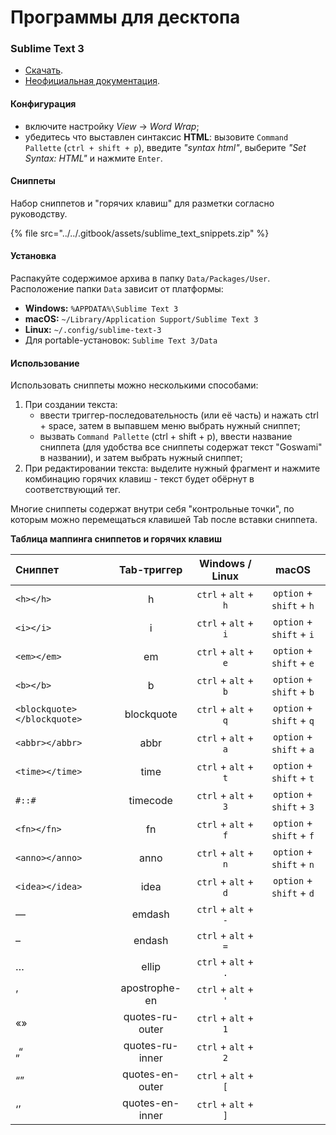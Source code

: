 # Программы для десктопа

### Sublime Text 3

* [Скачать](https://www.sublimetext.com/3).
* [Неофициальная документация](https://sublime-text-unofficial-documentation.readthedocs.io/en/sublime-text-2/index.html).

#### Конфигурация

* включите настройку _View_ -> _Word Wrap_;
* убедитесь что выставлен синтаксис **HTML**: вызовите `Command Pallette` (`ctrl + shift + p`), введите _"syntax html"_, выберите _"Set Syntax: HTML"_ и нажмите `Enter`.

#### Сниппеты

Набор сниппетов и "горячих клавиш" для разметки согласно руководству.

{% file src="../../.gitbook/assets/sublime_text_snippets.zip" %}

#### **Установка**

Распакуйте содержимое архива в папку `Data/Packages/User`. Расположение папки `Data` зависит от платформы:

* **Windows:** `%APPDATA%\Sublime Text 3`
* **macOS:** `~/Library/Application Support/Sublime Text 3`
* **Linux:** `~/.config/sublime-text-3`
* Для portable-установок: `Sublime Text 3/Data`

#### **Использование**

Использовать сниппеты можно несколькими способами:

1. При создании текста:
   * ввести триггер-последовательность (или её часть) и нажать ctrl + space, затем в выпавшем меню выбрать нужный сниппет;
   * вызвать `Command Pallette` (ctrl + shift + p), ввести название сниппета (для удобства все сниппеты содержат текст "Goswami" в названии), и затем выбрать нужный сниппет;
2. При редактировании текста: выделите нужный фрагмент и нажмите комбинацию горячих клавиш - текст будет обёрнут в соответствующий тег.

Многие сниппеты содержат внутри себя "контрольные точки", по которым можно перемещаться клавишей Tab после вставки сниппета.

**Таблица маппинга сниппетов и горячих клавиш**

| Сниппет | Tab-триггер | Windows / Linux | macOS |
|:---|:---:|:---:|:---:|
| `<h></h>` | h | `ctrl` + `alt` + `h` | `option` + `shift` + `h` |
| `<i></i>` | i | `ctrl` + `alt` + `i` | `option` + `shift` + `i` |
| `<em></em>` | em | `ctrl` + `alt` + `e` | `option` + `shift` + `e` |
| `<b></b>` | b | `ctrl` + `alt` + `b` | `option` + `shift` + `b` |
| `<blockquote></blockquote>` | blockquote | `ctrl` + `alt` + `q` | `option` + `shift` + `q` |
| `<abbr></abbr>` | abbr | `ctrl` + `alt` + `a` | `option` + `shift` + `a` |
| `<time></time>` | time | `ctrl` + `alt` + `t` | `option` + `shift` + `t` |
| `#::#` | timecode | `ctrl` + `alt` + `3` | `option` + `shift` + `3` |
| `<fn></fn>` | fn | `ctrl` + `alt` + `f` | `option` + `shift` + `f` |
| `<anno></anno>` | anno | `ctrl` + `alt` + `n` | `option` + `shift` + `n` |
| `<idea></idea>` | idea | `ctrl` + `alt` + `d` | `option` + `shift` + `d` |
| — | emdash | `ctrl` + `alt` + `-` |  |
| – | endash | `ctrl` + `alt` + `=` |  |
| … | ellip | `ctrl` + `alt` + `.` |  |
| ’ | apostrophe-en | `ctrl` + `alt` + `'` |  |
| «» | quotes-ru-outer | `ctrl` + `alt` + `1` |  |
| „“ | quotes-ru-inner | `ctrl` + `alt` + `2` |  |
| “” | quotes-en-outer | `ctrl` + `alt` + `[` |  |
| ‘’  | quotes-en-inner | `ctrl` + `alt` + `]` |  |

